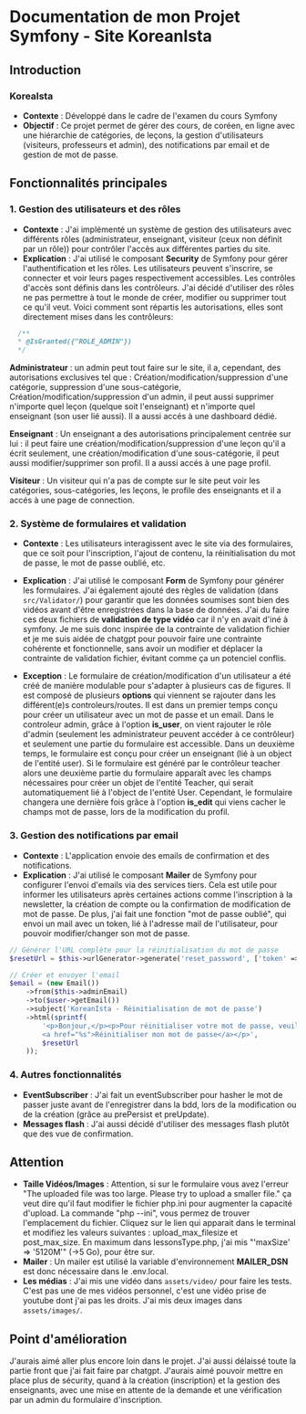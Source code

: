 # Documentation de mon Projet Symfony - Site KoreanIsta

## Introduction

### KoreaIsta

  - **Contexte** : Développé dans le cadre de l'examen du cours Symfony
  - **Objectif** : Ce projet permet de gérer des cours, de coréen, en ligne avec une hiérarchie de catégories, de leçons, la gestion d'utilisateurs (visiteurs, professeurs et admin), des notifications par email et de gestion de mot de passe. 

## Fonctionnalités principales

### 1. Gestion des utilisateurs et des rôles

  - **Contexte** : J'ai implémenté un système de gestion des utilisateurs avec différents rôles (administrateur, enseignant, visiteur (ceux non définit par un rôle)) pour contrôler l'accès aux différentes parties du site.
  - **Explication** : J'ai utilisé le composant **Security** de Symfony pour gérer l'authentification et les rôles. Les utilisateurs peuvent s'inscrire, se connecter et voir leurs pages respectivement accessibles. Les contrôles d'accès sont définis dans les contrôleurs. J'ai décidé d'utiliser des rôles ne pas permettre à tout le monde de créer, modifier ou supprimer tout ce qu'il veut. 
  Voici comment sont répartis les autorisations, elles sont directement mises dans les contrôleurs:

  ```php
    /**
    * @IsGranted({"ROLE_ADMIN"}) 
    */
  ```

**Administrateur** : un admin peut tout faire sur le site, il a, cependant, des autorisations exclusives tel que : Création/modification/suppression d'une catégorie, suppression d'une sous-catégorie, Création/modification/suppression d'un admin, il peut aussi supprimer n'importe quel leçon (quelque soit l'enseignant) et n'importe quel enseignant (son user lié aussi). Il a aussi accés à une dashboard dédié.

**Enseignant** : Un enseignant a des autorisations principalement centrée sur lui : il peut faire une création/modification/suppression d'une leçon qu'il a écrit seulement, une création/modification d'une sous-catégorie, il peut aussi modifier/supprimer son profil. Il a aussi accés à une page profil.

**Visiteur** : Un visiteur qui n'a pas de compte sur le site peut voir les catégories, sous-catégories, les leçons, le profile des enseignants et il a accés à une page de connection.

### 2. Système de formulaires et validation
  - **Contexte** : Les utilisateurs interagissent avec le site via des formulaires, que ce soit pour l'inscription, l'ajout de contenu, la réinitialisation du mot de passe, le mot de passe oublié, etc.
  - **Explication** : J'ai utilisé le composant **Form** de Symfony pour générer les formulaires. J'ai également ajouté des règles de validation (dans `src/Validator/`) pour garantir que les données soumises sont bien des vidéos avant d'être enregistrées dans la base de données. J'ai du faire ces deux fichiers de **validation de type vidéo** car il n'y en avait d'iné à symfony. Je me suis donc inspirée de la contrainte de validation fichier et je me suis aidée de chatgpt pour pouvoir faire une contrainte cohérente et fonctionnelle, sans avoir un modifier et déplacer la contrainte de validation fichier, évitant comme ça un potenciel conflis.

  - **Exception** : Le formulaire de création/modification d'un utilisateur a été créé de manière modulable pour s'adapter à plusieurs cas de figures. Il est composé de plusieurs **options** qui viennent se rajouter dans les différent(e)s controleurs/routes. Il est dans un premier temps conçu pour créer un utilisateur avec un mot de passe et un email. Dans le controleur admin, grâce à l'option **is_user**, on vient rajouter le rôle d'admin (seulement les administrateur peuvent accéder à ce contrôleur) et seulement une partie du formulaire est accessible. Dans un deuxième temps, le formulaire est conçu pour créer un enseignant (lié à un object de l'entité user). Si le formulaire est généré par le contrôleur teacher alors une deuxième partie du formulaire apparaît avec les champs nécessaires pour créer un objet de l'entité Teacher, qui serait automatiquement lié à l'object de l'entité User. Cependant, le formulaire changera une dernière fois grâce à l'option **is_edit** qui viens cacher le champs mot de passe, lors de la modification du profil.

### 3. Gestion des notifications par email
  - **Contexte** : L'application envoie des emails de confirmation et des notifications.
  - **Explication** : J'ai utilisé le composant **Mailer** de Symfony pour configurer l'envoi d'emails via des services tiers. Cela est utile pour informer les utilisateurs après certaines actions comme l'inscription à la newsletter, la création de compte ou la confirmation de modification de mot de passe. De plus, j'ai fait une fonction "mot de passe oublié", qui envoi un mail avec un token, lié à l'adresse mail de l'utilisateur, pour pouvoir modifier/changer son mot de passe.

```php
// Générer l'URL complète pour la réinitialisation du mot de passe
$resetUrl = $this->urlGenerator->generate('reset_password', ['token' => $resetToken], UrlGeneratorInterface::ABSOLUTE_URL);

// Créer et envoyer l'email
$email = (new Email())
    ->from($this->adminEmail)
    ->to($user->getEmail())
    ->subject('KoreanIsta - Réinitialisation de mot de passe')
    ->html(sprintf(
        '<p>Bonjour,</p><p>Pour réinitialiser votre mot de passe, veuillez cliquer sur le lien suivant : 
        <a href="%s">Réinitialiser mon mot de passe</a></p>',
        $resetUrl
    ));
```
### 4. Autres fonctionnalités

  - **EventSubscriber** : J'ai fait un eventSubscriber pour hasher le mot de passer juste avant de l'enregistrer dans la bdd, lors de la modification ou de la création (grâce au prePersist et preUpdate).
  - **Messages flash** : J'ai aussi décidé d'utiliser des messages flash plutôt que des vue de confirmation.

## Attention

  - **Taille Vidéos/Images** : Attention, si sur le formulaire vous avez l'erreur "The uploaded file was too large. Please try to upload a smaller file." ça veut dire qu'il faut modifier le fichier php.ini pour augmenter la capacité d'upload. La commande "php --ini", vous permez de trouver l'emplacement du fichier. Cliquez sur le lien qui apparait dans le terminal et modifiez les valeurs suivantes : upload_max_filesize et post_max_size. En maximum dans lessonsType.php, j'ai mis "'maxSize' => '5120M'" (->5 Go), pour être sur.
  - **Mailer** : Un mailer est utilisé la variable d'environnement **MAILER_DSN** est donc nécessaire dans le .env.local.
  - **Les médias** : J'ai mis une vidéo dans `assets/video/` pour faire les tests. C'est pas une de mes vidéos personnel, c'est une vidéo prise de youtube dont j'ai pas les droits. J'ai mis deux images dans `assets/images/`.

## Point d'amélioration

J'aurais aimé aller plus encore loin dans le projet. J'ai aussi délaissé toute la partie front que j'ai fait faire par chatgpt. J'aurais aimé pouvoir mettre en place plus de sécurity, quand à la création (inscription) et la gestion des enseignants, avec une mise en attente de la demande et une vérification par un admin du formulaire d'inscription.